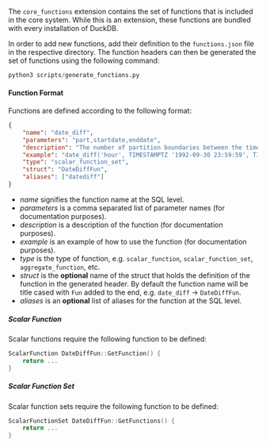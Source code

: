 The `core_functions` extension contains the set of functions that is included in the core system.
While this is an extension, these functions are bundled with every installation of DuckDB.

In order to add new functions, add their definition to the `functions.json` file in the respective directory.
The function headers can then be generated the set of functions using the following command:

```python
python3 scripts/generate_functions.py
```

#### Function Format

Functions are defined according to the following format:

```json
{
    "name": "date_diff",
    "parameters": "part,startdate,enddate",
    "description": "The number of partition boundaries between the timestamps",
    "example": "date_diff('hour', TIMESTAMPTZ '1992-09-30 23:59:59', TIMESTAMPTZ '1992-10-01 01:58:00')",
    "type": "scalar_function_set",
    "struct": "DateDiffFun",
    "aliases": ["datediff"]
}
```

* *name* signifies the function name at the SQL level.
* *parameters* is a comma separated list of parameter names (for documentation purposes).
* *description* is a description of the function (for documentation purposes).
* *example* is an example of how to use the function (for documentation purposes).
* *type* is the type of function, e.g. `scalar_function`, `scalar_function_set`, `aggregate_function`, etc.
* *struct* is the **optional** name of the struct that holds the definition of the function in the generated header. By default the function name will be title cased with `Fun` added to the end, e.g. `date_diff` -> `DateDiffFun`.
* *aliases* is an **optional** list of aliases for the function at the SQL level.

##### Scalar Function
Scalar functions require the following function to be defined:

```cpp
ScalarFunction DateDiffFun::GetFunction() {
	return ...
}
```

##### Scalar Function Set
Scalar function sets require the following function to be defined:

```cpp
ScalarFunctionSet DateDiffFun::GetFunctions() {
	return ...
}
```

